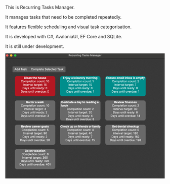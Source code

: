 This is Recurring Tasks Manager.

It manages tasks that need to be completed repeatedly.

It features flexible scheduling and visual task categorisation.

It is developed with C#, AvaloniaUI, EF Core and SQLite.

It is still under development.

![recurring-tasks-manager-completed.png](recurring-tasks-manager-completed.png)